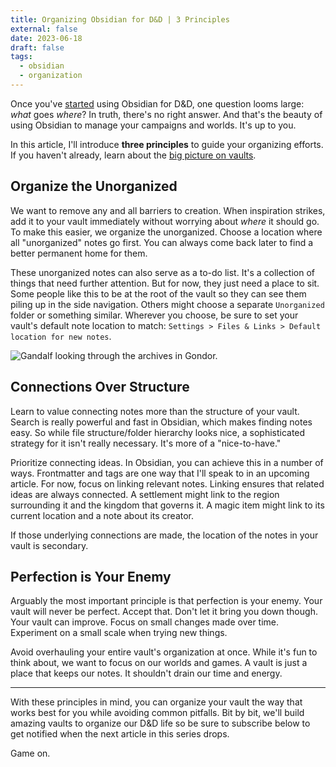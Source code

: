```yaml
---
title: Organizing Obsidian for D&D | 3 Principles
external: false
date: 2023-06-18
draft: false
tags:
  - obsidian
  - organization
---
```


Once you've [started](/blog/getting-started-with-obsidian-dnd/) using Obsidian for D&D, one question looms large: *what* goes *where*? In truth, there's no right answer. And that's the beauty of using Obsidian to manage your campaigns and worlds. It's up to you.

In this article, I'll introduce **three principles** to guide your organizing efforts. If you haven't already, learn about the [big picture on vaults](/blog/organizing-obsidian-dnd-big-picture-vaults/). 

## Organize the Unorganized
We want to remove any and all barriers to creation. When inspiration strikes, add it to your vault immediately without worrying about *where* it should go. To make this easier, we organize the unorganized. Choose a location where all "unorganized" notes go first. You can always come back later to find a better permanent home for them.

These unorganized notes can also serve as a to-do list. It's a collection of things that need further attention. But for now, they just need a place to sit. Some people like this to be at the root of the vault so they can see them piling up in the side navigation. Others might choose a separate `Unorganized` folder or something similar. Wherever you choose, be sure to set your vault's default note location to match: `Settings > Files & Links > Default location for new notes`.

![Gandalf looking through the archives in Gondor.](/images/gandalf-archives.jpg)

## Connections Over Structure
Learn to value connecting notes more than the structure of your vault. Search is really powerful and fast in Obsidian, which makes finding notes easy. So while file structure/folder hierarchy looks nice, a sophisticated strategy for it isn't really necessary. It's more of a "nice-to-have."

Prioritize connecting ideas. In Obsidian, you can achieve this in a number of ways. Frontmatter and tags are one way that I'll speak to in an upcoming article. For now, focus on linking relevant notes. Linking ensures that related ideas are always connected. A settlement might link to the region surrounding it and the kingdom that governs it. A magic item might link to its current location and a note about its creator. 

If those underlying connections are made, the location of the notes in your vault is secondary. 

## Perfection is Your Enemy
Arguably the most important principle is that perfection is your enemy. Your vault will never be perfect. Accept that. Don't let it bring you down though. Your vault can improve. Focus on small changes made over time. Experiment on a small scale when trying new things.

Avoid overhauling your entire vault's organization at once. While it's fun to think about, we want to focus on our worlds and games. A vault is just a place that keeps our notes. It shouldn't drain our time and energy. 

---

With these principles in mind, you can organize your vault the way that works best for you while avoiding common pitfalls. Bit by bit, we'll build amazing vaults to organize our D&D life so be sure to subscribe below to get notified when the next article in this series drops.

Game on.